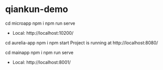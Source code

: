 # qiankun-demo

cd microapp
npm i
npm run serve
  - Local:   http://localhost:10200/

cd aurelia-app
npm i
npm start
  Project is running at http://localhost:8080/

cd mainapp
npm i
npm run serve
  - Local:   http://localhost:8001/
